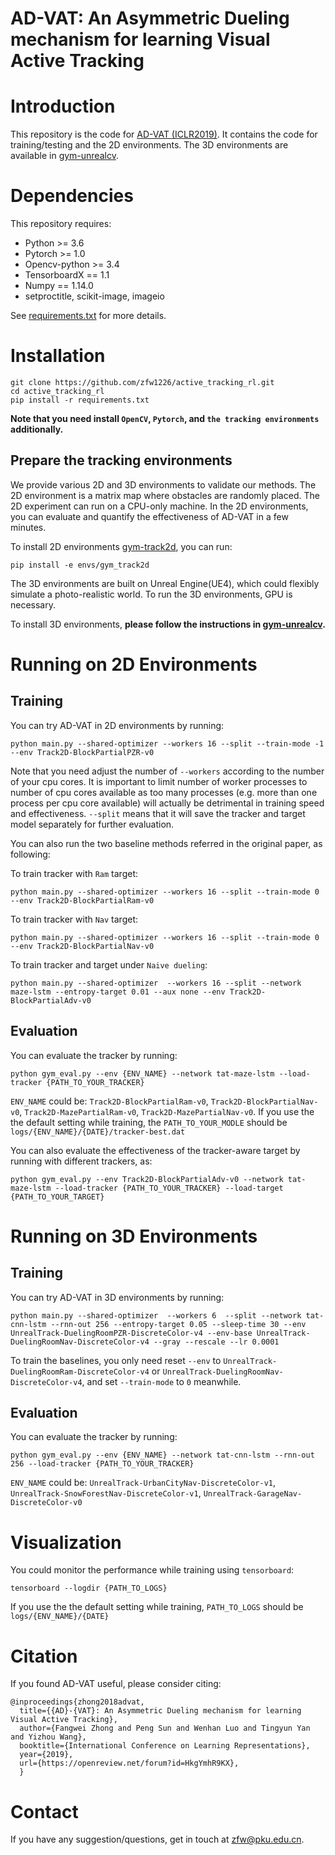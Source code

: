 # AD-VAT: An Asymmetric Dueling mechanism for learning Visual Active Tracking
# Introduction
This repository is the code for [AD-VAT (ICLR2019)](https://openreview.net/pdf?id=HkgYmhR9KX). 
It contains the code for training/testing and the 2D environments.
The 3D environments are available in [gym-unrealcv](https://github.com/zfw1226/gym-unrealcv).

# Dependencies
This repository requires:
- Python >= 3.6
- Pytorch >= 1.0
- Opencv-python >= 3.4
- TensorboardX == 1.1
- Numpy == 1.14.0
- setproctitle, scikit-image, imageio

See [requirements.txt](requirements.txt) for more details.
# Installation
```
git clone https://github.com/zfw1226/active_tracking_rl.git
cd active_tracking_rl
pip install -r requirements.txt
```
**Note that you need install `OpenCV`, `Pytorch`, and `the tracking environments` additionally.**

## Prepare the tracking environments
We provide various 2D and 3D environments to validate our methods.
The 2D environment is a matrix map where obstacles are randomly placed.
The 2D experiment can run on a CPU-only machine.
In the 2D environments, you can evaluate and quantify the effectiveness of AD-VAT in a few minutes. 

To install 2D environments [gym-track2d](/envs/gym-track2d), you can run:
```
pip install -e envs/gym_track2d
```

The 3D environments are built on Unreal Engine(UE4), which could flexibly
simulate a photo-realistic world.
To run the 3D environments, GPU is necessary.

To install 3D environments, **please follow the instructions in 
[gym-unrealcv](https://github.com/zfw1226/gym-unrealcv).**

# Running on 2D Environments
## Training
You can try AD-VAT in 2D environments by running:
```
python main.py --shared-optimizer --workers 16 --split --train-mode -1 --env Track2D-BlockPartialPZR-v0
```
Note that you need adjust the number of `--workers` according to the number of your cpu cores.
It is important to limit number of worker processes to number of cpu cores available 
as too many processes (e.g. more than one process per cpu core available) will actually be detrimental 
in training speed and effectiveness.
`--split` means that it will save the tracker and target model separately for further evaluation.

You can also run the two baseline methods referred in the original paper, as following:

To train tracker with `Ram` target:
```
python main.py --shared-optimizer --workers 16 --split --train-mode 0 --env Track2D-BlockPartialRam-v0
```
To train tracker with `Nav` target:
```
python main.py --shared-optimizer --workers 16 --split --train-mode 0 --env Track2D-BlockPartialNav-v0
```
To train tracker and target under `Naive dueling`:
```
python main.py --shared-optimizer  --workers 16 --split --network maze-lstm --entropy-target 0.01 --aux none --env Track2D-BlockPartialAdv-v0
```

## Evaluation
You can evaluate the tracker by running:
```
python gym_eval.py --env {ENV_NAME} --network tat-maze-lstm --load-tracker {PATH_TO_YOUR_TRACKER}
```
`ENV_NAME` could be: `Track2D-BlockPartialRam-v0`, `Track2D-BlockPartialNav-v0`, `Track2D-MazePartialRam-v0`, `Track2D-MazePartialNav-v0`.
If you use the the default setting while training, the `PATH_TO_YOUR_MODLE` should be `logs/{ENV_NAME}/{DATE}/tracker-best.dat`

You can also evaluate the effectiveness of the tracker-aware target by running with different trackers, as:
```
python gym_eval.py --env Track2D-BlockPartialAdv-v0 --network tat-maze-lstm --load-tracker {PATH_TO_YOUR_TRACKER} --load-target {PATH_TO_YOUR_TARGET}
```

# Running on 3D Environments
## Training
You can try AD-VAT in 3D environments by running:
```
python main.py --shared-optimizer  --workers 6  --split --network tat-cnn-lstm --rnn-out 256 --entropy-target 0.05 --sleep-time 30 --env UnrealTrack-DuelingRoomPZR-DiscreteColor-v4 --env-base UnrealTrack-DuelingRoomNav-DiscreteColor-v4 --gray --rescale --lr 0.0001
```
To train the baselines, you only need reset `--env` to `UnrealTrack-DuelingRoomRam-DiscreteColor-v4` or `UnrealTrack-DuelingRoomNav-DiscreteColor-v4`, and set `--train-mode` to `0` meanwhile.

## Evaluation
You can evaluate the tracker by running:
```
python gym_eval.py --env {ENV_NAME} --network tat-cnn-lstm --rnn-out 256 --load-tracker {PATH_TO_YOUR_TRACKER} 
```
``ENV_NAME`` could be: `UnrealTrack-UrbanCityNav-DiscreteColor-v1`, `UnrealTrack-SnowForestNav-DiscreteColor-v1`,
`UnrealTrack-GarageNav-DiscreteColor-v0`

# Visualization
You could monitor the performance while training using `tensorboard`:
```
tensorboard --logdir {PATH_TO_LOGS}
```
If you use the the default setting while training, `PATH_TO_LOGS` should be `logs/{ENV_NAME}/{DATE}`


# Citation
If you found AD-VAT useful, please consider citing:
```
@inproceedings{zhong2018advat,
  title={{AD}-{VAT}: An Asymmetric Dueling mechanism for learning Visual Active Tracking},
  author={Fangwei Zhong and Peng Sun and Wenhan Luo and Tingyun Yan and Yizhou Wang},
  booktitle={International Conference on Learning Representations},
  year={2019},
  url={https://openreview.net/forum?id=HkgYmhR9KX},
  }
```

# Contact
If you have any suggestion/questions, get in touch at [zfw@pku.edu.cn](zfw@pku.edu.cn).